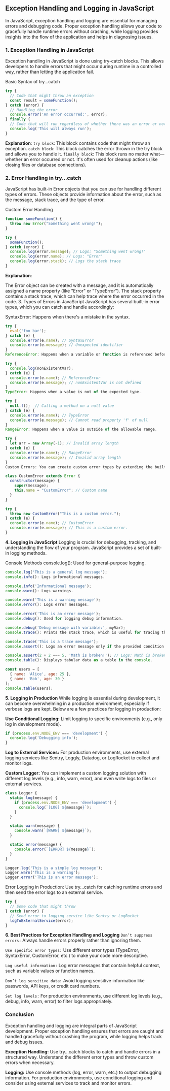 ## **Exception Handling and Logging in JavaScript**
In JavaScript, exception handling and logging are essential for managing errors and debugging code. Proper exception handling allows your code to gracefully handle runtime errors without crashing, while logging provides insights into the flow of the application and helps in diagnosing issues.

### **1. Exception Handling in JavaScript**
Exception handling in JavaScript is done using try-catch blocks. This allows developers to handle errors that might occur during runtime in a controlled way, rather than letting the application fail.

Basic Syntax of try...catch
```js
try {
  // Code that might throw an exception
  const result = someFunction();
} catch (error) {
  // Handling the error
  console.error('An error occurred:', error);
} finally {
  // Code that will run regardless of whether there was an error or not
  console.log('This will always run');
}
```
**Explanation**:
`try block`: This block contains code that might throw an exception.
`catch block`: This block catches the error thrown in the try block and allows you to handle it.
`finally block`: This block runs no matter what—whether an error occurred or not. It's often used for cleanup actions (like closing files or database connections).

### **2. Error Handling in try...catch**
JavaScript has built-in Error objects that you can use for handling different types of errors. These objects provide information about the error, such as the message, stack trace, and the type of error.

Custom Error Handling
```js
function someFunction() {
  throw new Error("Something went wrong!");
}

try {
  someFunction();
} catch (error) {
  console.log(error.message); // Logs: "Something went wrong!"
  console.log(error.name); // Logs: "Error"
  console.log(error.stack); // Logs the stack trace
}
```
**Explanation**:

The Error object can be created with a message, and it is automatically assigned a name property (like "Error" or "TypeError").
The stack property contains a stack trace, which can help trace where the error occurred in the code.
3. Types of Errors in JavaScript
JavaScript has several built-in error types, which you can catch and handle accordingly:

SyntaxError: Happens when there's a mistake in the syntax.

```js
try {
  eval('foo bar');
} catch (e) {
  console.error(e.name); // SyntaxError
  console.error(e.message); // Unexpected identifier
}
ReferenceError: Happens when a variable or function is referenced before it’s declared.
```
```js
try {
  console.log(nonExistentVar);
} catch (e) {
  console.error(e.name); // ReferenceError
  console.error(e.message); // nonExistentVar is not defined
}
TypeError: Happens when a value is not of the expected type.
```
```js
try {
  null.f();  // Calling a method on a null value
} catch (e) {
  console.error(e.name); // TypeError
  console.error(e.message); // Cannot read property 'f' of null
}
RangeError: Happens when a value is outside of the allowable range.
```
```js
try {
  let arr = new Array(-1); // Invalid array length
} catch (e) {
  console.error(e.name); // RangeError
  console.error(e.message); // Invalid array length
}
Custom Errors: You can create custom error types by extending the built-in Error class.
```
```js
class CustomError extends Error {
  constructor(message) {
    super(message);
    this.name = "CustomError"; // Custom name
  }
}

try {
  throw new CustomError("This is a custom error.");
} catch (e) {
  console.error(e.name); // CustomError
  console.error(e.message); // This is a custom error.
}
```
**4. Logging in JavaScript**
Logging is crucial for debugging, tracking, and understanding the flow of your program. JavaScript provides a set of built-in logging methods.

Console Methods
console.log(): Used for general-purpose logging.

```js
console.log('This is a general log message');
console.info(): Logs informational messages.
```
```js
console.info('Informational message');
console.warn(): Logs warnings.
```
```js
console.warn('This is a warning message');
console.error(): Logs error messages.
```
```js
console.error('This is an error message');
console.debug(): Used for logging debug information.
```
```js
console.debug('Debug message with variable:', myVar);
console.trace(): Prints the stack trace, which is useful for tracing the origin of a function call.
```
```js
console.trace('This is a trace message');
console.assert(): Logs an error message only if the provided condition is false.
```
```js
console.assert(2 + 2 === 5, 'Math is broken!'); // Logs: Math is broken!
console.table(): Displays tabular data as a table in the console.
```
```js
const users = [
  { name: 'Alice', age: 25 },
  { name: 'Bob', age: 30 }
];
console.table(users);
```
**5. Logging in Production**
While logging is essential during development, it can become overwhelming in a production environment, especially if verbose logs are kept. Below are a few practices for logging in production:

**Use Conditional Logging:** Limit logging to specific environments (e.g., only log in development mode).

```js
if (process.env.NODE_ENV === 'development') {
  console.log('Debugging info');
}
```
**Log to External Services:** For production environments, use external logging services like Sentry, Loggly, Datadog, or LogRocket to collect and monitor logs.

**Custom Logger:** You can implement a custom logging solution with different log levels (e.g., info, warn, error), and even write logs to files or external services.

```js
class Logger {
  static log(message) {
    if (process.env.NODE_ENV === 'development') {
      console.log(`[LOG] ${message}`);
    }
  }

  static warn(message) {
    console.warn(`[WARN] ${message}`);
  }

  static error(message) {
    console.error(`[ERROR] ${message}`);
  }
}

Logger.log('This is a simple log message');
Logger.warn('This is a warning');
Logger.error('This is an error message');
```
Error Logging in Production: Use try...catch for catching runtime errors and then send the error logs to an external service.

```js
try {
  // Some code that might throw
} catch (error) {
  // Send error to logging service like Sentry or LogRocket
  logToExternalService(error);
}
```
**6. Best Practices for Exception Handling and Logging**
`Don’t suppress errors:` Always handle errors properly rather than ignoring them.

`Use specific error types:` Use different error types (TypeError, SyntaxError, CustomError, etc.) to make your code more descriptive.

`Log useful information:` Log error messages that contain helpful context, such as variable values or function names.

`Don’t log sensitive data:` Avoid logging sensitive information like passwords, API keys, or credit card numbers.

`Set log levels:` For production environments, use different log levels (e.g., debug, info, warn, error) to filter logs appropriately.

### **Conclusion**

Exception handling and logging are integral parts of JavaScript development. Proper exception handling ensures that errors are caught and handled gracefully without crashing the program, while logging helps track and debug issues.

**Exception Handling:** Use try...catch blocks to catch and handle errors in a structured way. Understand the different error types and throw custom errors when necessary.

**Logging:** Use console methods (log, error, warn, etc.) to output debugging information. For production environments, use conditional logging and consider using external services to track and monitor errors.